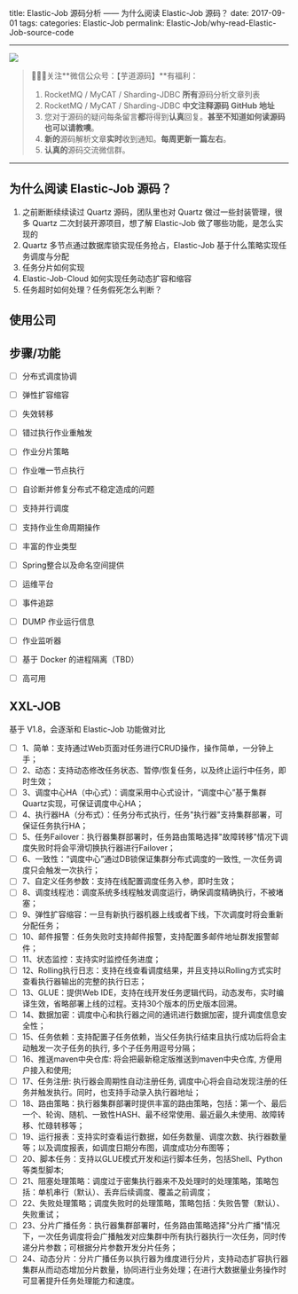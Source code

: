 title: Elastic-Job 源码分析 —— 为什么阅读 Elastic-Job 源码？
date: 2017-09-01
tags:
categories: Elastic-Job
permalink: Elastic-Job/why-read-Elastic-Job-source-code

-------

![](http://www.yunai.me/images/common/wechat_mp_2017_07_31.jpg)

> 🙂🙂🙂关注**微信公众号：【芋道源码】**有福利：  
> 1. RocketMQ / MyCAT / Sharding-JDBC **所有**源码分析文章列表  
> 2. RocketMQ / MyCAT / Sharding-JDBC **中文注释源码 GitHub 地址**  
> 3. 您对于源码的疑问每条留言**都**将得到**认真**回复。**甚至不知道如何读源码也可以请教噢**。  
> 4. **新的**源码解析文章**实时**收到通知。**每周更新一篇左右**。  
> 5. **认真的**源码交流微信群。

-------


## 为什么阅读 Elastic-Job 源码？

1. 之前断断续续读过 Quartz 源码，团队里也对 Quartz 做过一些封装管理，很多 Quartz 二次封装开源项目，想了解 Elastic-Job 做了哪些功能，是怎么实现的
2. Quartz 多节点通过数据库锁实现任务抢占，Elastic-Job 基于什么策略实现任务调度与分配
3. 任务分片如何实现
4. Elastic-Job-Cloud 如何实现任务动态扩容和缩容
5. 任务超时如何处理？任务假死怎么判断？

## 使用公司

## 步骤/功能

* [ ] 分布式调度协调
* [ ] 弹性扩容缩容
* [ ] 失效转移
* [ ] 错过执行作业重触发
* [ ] 作业分片策略
* [ ] 作业唯一节点执行
* [ ] 自诊断并修复分布式不稳定造成的问题
* [ ] 支持并行调度
* [ ] 支持作业生命周期操作
* [ ] 丰富的作业类型
* [ ] Spring整合以及命名空间提供
* [ ] 运维平台
* [ ] 事件追踪
* [ ] DUMP 作业运行信息
* [ ] 作业监听器
* [ ] 基于 Docker 的进程隔离（TBD）
* [ ] 高可用


## XXL-JOB 

基于 V1.8，会逐渐和 Elastic-Job 功能做对比

* [ ] 1、简单：支持通过Web页面对任务进行CRUD操作，操作简单，一分钟上手；
* [ ] 2、动态：支持动态修改任务状态、暂停/恢复任务，以及终止运行中任务，即时生效；
* [ ] 3、调度中心HA（中心式）：调度采用中心式设计，“调度中心”基于集群Quartz实现，可保证调度中心HA；
* [ ] 4、执行器HA（分布式）：任务分布式执行，任务"执行器"支持集群部署，可保证任务执行HA；
* [ ] 5、任务Failover：执行器集群部署时，任务路由策略选择"故障转移"情况下调度失败时将会平滑切换执行器进行Failover；
* [ ] 6、一致性：“调度中心”通过DB锁保证集群分布式调度的一致性, 一次任务调度只会触发一次执行；
* [ ] 7、自定义任务参数：支持在线配置调度任务入参，即时生效；
* [ ] 8、调度线程池：调度系统多线程触发调度运行，确保调度精确执行，不被堵塞；
* [ ] 9、弹性扩容缩容：一旦有新执行器机器上线或者下线，下次调度时将会重新分配任务；
* [ ] 10、邮件报警：任务失败时支持邮件报警，支持配置多邮件地址群发报警邮件；
* [ ] 11、状态监控：支持实时监控任务进度；
* [ ] 12、Rolling执行日志：支持在线查看调度结果，并且支持以Rolling方式实时查看执行器输出的完整的执行日志；
* [ ] 13、GLUE：提供Web IDE，支持在线开发任务逻辑代码，动态发布，实时编译生效，省略部署上线的过程。支持30个版本的历史版本回溯。
* [ ] 14、数据加密：调度中心和执行器之间的通讯进行数据加密，提升调度信息安全性；
* [ ] 15、任务依赖：支持配置子任务依赖，当父任务执行结束且执行成功后将会主动触发一次子任务的执行, 多个子任务用逗号分隔；
* [ ] 16、推送maven中央仓库: 将会把最新稳定版推送到maven中央仓库, 方便用户接入和使用;
* [ ] 17、任务注册: 执行器会周期性自动注册任务, 调度中心将会自动发现注册的任务并触发执行。同时，也支持手动录入执行器地址；
* [ ] 18、路由策略：执行器集群部署时提供丰富的路由策略，包括：第一个、最后一个、轮询、随机、一致性HASH、最不经常使用、最近最久未使用、故障转移、忙碌转移等；
* [ ] 19、运行报表：支持实时查看运行数据，如任务数量、调度次数、执行器数量等；以及调度报表，如调度日期分布图，调度成功分布图等；
* [ ] 20、脚本任务：支持以GLUE模式开发和运行脚本任务，包括Shell、Python等类型脚本;
* [ ] 21、阻塞处理策略：调度过于密集执行器来不及处理时的处理策略，策略包括：单机串行（默认）、丢弃后续调度、覆盖之前调度；
* [ ] 22、失败处理策略；调度失败时的处理策略，策略包括：失败告警（默认）、失败重试；
* [ ] 23、分片广播任务：执行器集群部署时，任务路由策略选择"分片广播"情况下，一次任务调度将会广播触发对应集群中所有执行器执行一次任务，同时传递分片参数；可根据分片参数开发分片任务；
* [ ] 24、动态分片：分片广播任务以执行器为维度进行分片，支持动态扩容执行器集群从而动态增加分片数量，协同进行业务处理；在进行大数据量业务操作时可显著提升任务处理能力和速度。
